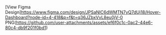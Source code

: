 [View Figma Design]https://www.figma.com/design/JPSaNIC6dWMTN7yQ7dUj18/Hover-Dashboard?node-id=4-418&p=f&t=q36JZbxVvL8eu0jV-0
PNG(https://github.com/user-attachments/assets/ef6f0c1c-0ac2-44e6-80c4-db9f201f0bd1)
